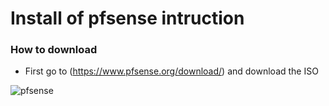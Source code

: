 # Install of pfsense intruction

### How to download

* First go to (https://www.pfsense.org/download/) and download the ISO

![pfsense](https://i.imgur.com/HmAgtmB.png)

